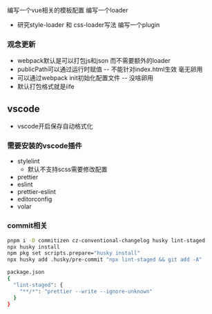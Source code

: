 编写一个vue相关的模板配置
编写一个loader

- 研究style-loader 和 css-loader写法
  编写一个plugin

### 观念更新

- webpack默认是可以打包js和json 而不需要额外的loader
- publicPath可以通过运行时赋值 -- 不能针对index.html生效 毫无卵用
- 可以通过webpack init初始化配置文件 -- 没啥卵用
- 默认打包格式就是iife

## vscode

- vscode开启保存自动格式化

### 需要安装的vscode插件

- stylelint
  - 默认不支持scss需要修改配置
- prettier
- eslint
- prettier-eslint
- editorconfig
- volar

### commit相关

```bash
pnpm i -D commitizen cz-conventional-changelog husky lint-staged
npx husky install
npm pkg set scripts.prepare="husky install"
npx husky add .husky/pre-commit "npx lint-staged && git add -A"

package.json
{
  "lint-staged": {
    "**/*": "prettier --write --ignore-unknown"
  }
}
```
